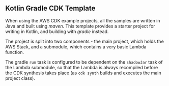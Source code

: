 ## Kotlin Gradle CDK Template

When using the AWS CDK example projects, all the samples are written in Java and built using *maven*. This template
provides a starter project for writing in Kotlin, and building with *gradle* instead.

The project is split into two components - the main project, which holds the AWS Stack, and a submodule, which contains
a very basic Lambda function.

The gradle `run` task is configured to be dependent on the `shadowJar` task of the Lambda submodule, so that the Lambda
is always recompiled before the CDK synthesis takes place (as `cdk synth` builds and executes the main project class).
